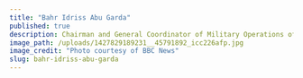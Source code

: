 ```yaml
---
title: "Bahr Idriss Abu Garda"
published: true
description: Chairman and General Coordinator of Military Operations of the United Resistance Front
image_path: /uploads/1427829189231__45791892_icc226afp.jpg
image_credit: "Photo courtesy of BBC News"
slug: bahr-idriss-abu-garda
---
```


